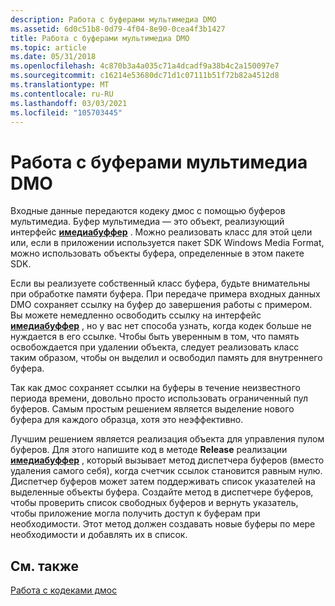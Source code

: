 ```yaml
---
description: Работа с буферами мультимедиа DMO
ms.assetid: 6d0c51b8-0d79-4f04-8e90-0cea4f3b1427
title: Работа с буферами мультимедиа DMO
ms.topic: article
ms.date: 05/31/2018
ms.openlocfilehash: 4c870b3a4a035c71a4dcadf9a38b4c2a150097e7
ms.sourcegitcommit: c16214e53680dc71d1c07111b51f72b82a4512d8
ms.translationtype: MT
ms.contentlocale: ru-RU
ms.lasthandoff: 03/03/2021
ms.locfileid: "105703445"
---
```

# <a name="working-with-dmo-media-buffers"></a>Работа с буферами мультимедиа DMO

Входные данные передаются кодеку дмос с помощью буферов мультимедиа. Буфер мультимедиа — это объект, реализующий интерфейс [**имедиабуффер**](/previous-versions/windows/desktop/api/mediaobj/nn-mediaobj-imediabuffer) . Можно реализовать класс для этой цели или, если в приложении используется пакет SDK Windows Media Format, можно использовать объекты буфера, определенные в этом пакете SDK.

Если вы реализуете собственный класс буфера, будьте внимательны при обработке памяти буфера. При передаче примера входных данных DMO сохраняет ссылку на буфер до завершения работы с примером. Вы можете немедленно освободить ссылку на интерфейс [**имедиабуффер**](/previous-versions/windows/desktop/api/mediaobj/nn-mediaobj-imediabuffer) , но у вас нет способа узнать, когда кодек больше не нуждается в его ссылке. Чтобы быть уверенным в том, что память освобождается при удалении объекта, следует реализовать класс таким образом, чтобы он выделил и освободил память для внутреннего буфера.

Так как дмос сохраняет ссылки на буферы в течение неизвестного периода времени, довольно просто использовать ограниченный пул буферов. Самым простым решением является выделение нового буфера для каждого образца, хотя это неэффективно.

Лучшим решением является реализация объекта для управления пулом буферов. Для этого напишите код в методе **Release** реализации [**имедиабуффер**](/previous-versions/windows/desktop/api/mediaobj/nn-mediaobj-imediabuffer) , который вызывает метод диспетчера буферов (вместо удаления самого себя), когда счетчик ссылок становится равным нулю. Диспетчер буферов может затем поддерживать список указателей на выделенные объекты буфера. Создайте метод в диспетчере буферов, чтобы проверить список свободных буферов и вернуть указатель, чтобы приложение могла получить доступ к буферам при необходимости. Этот метод должен создавать новые буферы по мере необходимости и добавлять их в список.

## <a name="related-topics"></a>См. также

<dl> <dt>

[Работа с кодеками дмос](workingwithcodecdmos.md)
</dt> </dl>

 

 
